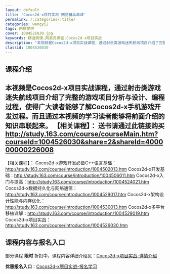 ```yaml
---
layout: default
title: 'Cocos2d-x项目实战-网易精品单课'
permalink: /:categories/:title/
categories: wangyi2
tags: 网易提供
cover: 1004526030.jpg
keywords: 精选网课,网易云课堂,Cocos2d-x项目实战
description: "本视频是Cocos2d-x项目实战课程，通过射击类游戏迷失航线项目介绍了完整的游戏项目分析与设计、编程过程，使得广大读者能够了解Cocos2d-x手机游戏开发过程。而且通过本视频的学习读者能"
classid: 1004526030
---
```


## 课程介绍

本视频是Cocos2d-x项目实战课程，通过射击类游戏迷失航线项目介绍了完整的游戏项目分析与设计、编程过程，使得广大读者能够了解Cocos2d-x手机游戏开发过程。而且通过本视频的学习读者能够将前面介绍的知识串联起来。
【相关课程】：
送书请通过此链接购买
http://study.163.com/course/courseMain.htm?courseId=1004526030&share=2&shareId=400000000226008
--------------------------------------------------------------------------
【相关课程】：
Cocos2d-x游戏开发必备C++语言基础：http://study.163.com/course/introduction/1004502013.htm
Cocos2d-x开发基础：http://study.163.com/course/introduction/1004506011.htm
Cocos2d-x入门与提高：http://study.163.com/course/introduction/1004524021.htm
Cocos2d-x数据持久化与网络通信：http://study.163.com/course/introduction/1004529017.htm
Cocos2d-x架构设计性能与内存优化：http://study.163.com/course/introduction/1004530013.htm
Cocos2d-x多平台移植详解：http://study.163.com/course/introduction/1004529019.htm
Cocos2d-x项目实战：http://study.163.com/course/introduction/1004526030.htm

## 课程内容与报名入口

部分课程 **限时** 折扣中，课程内容详细介绍见：[Cocos2d-x项目实战-详情介绍](https://study.163.com/course/introduction/1004526030.htm?share=1&shareId=1025206652&utm_campaign=share&utm_medium=iphoneShare&utm_source=&utm_u=1025206652)

**优惠报名入口**：[Cocos2d-x项目实战-报名学习](https://study.163.com/course/introduction/1004526030.htm?share=1&shareId=1025206652&utm_campaign=share&utm_medium=iphoneShare&utm_source=&utm_u=1025206652)

